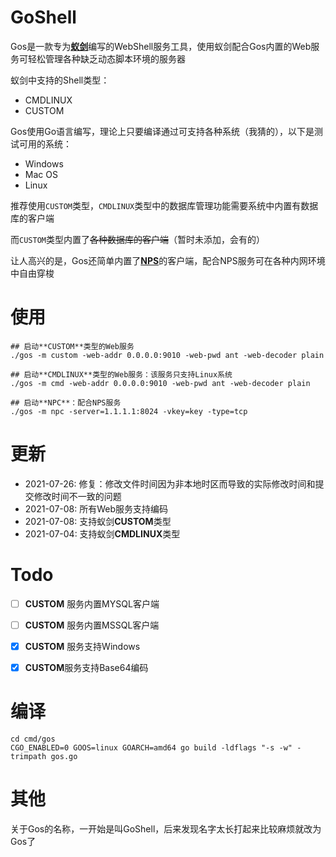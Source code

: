 # GoShell
Gos是一款专为[**蚁剑**](https://github.com/AntSwordProject/antSword/)编写的WebShell服务工具，使用蚁剑配合Gos内置的Web服务可轻松管理各种缺乏动态脚本环境的服务器

蚁剑中支持的Shell类型：

- CMDLINUX
- CUSTOM


Gos使用Go语言编写，理论上只要编译通过可支持各种系统（我猜的），以下是测试可用的系统：

 - Windows
 - Mac OS
 - Linux


推荐使用`CUSTOM`类型，`CMDLINUX`类型中的数据库管理功能需要系统中内置有数据库的客户端

而`CUSTOM`类型内置了~~各种数据库的客户端~~（暂时未添加，会有的）


让人高兴的是，Gos还简单内置了[**NPS**](https://github.com/ehang-io/nps)的客户端，配合NPS服务可在各种内网环境中自由穿梭

# 使用

```shell
## 启动**CUSTOM**类型的Web服务
./gos -m custom -web-addr 0.0.0.0:9010 -web-pwd ant -web-decoder plain

## 启动**CMDLINUX**类型的Web服务：该服务只支持Linux系统
./gos -m cmd -web-addr 0.0.0.0:9010 -web-pwd ant -web-decoder plain

## 启动**NPC**：配合NPS服务
./gos -m npc -server=1.1.1.1:8024 -vkey=key -type=tcp

```

# 更新

- 2021-07-26: 修复：修改文件时间因为非本地时区而导致的实际修改时间和提交修改时间不一致的问题
- 2021-07-08: 所有Web服务支持编码
- 2021-07-08: 支持蚁剑**CUSTOM**类型
- 2021-07-04: 支持蚁剑**CMDLINUX**类型


# Todo

- [ ] **CUSTOM** 服务内置MYSQL客户端
- [ ] **CUSTOM** 服务内置MSSQL客户端
- [x] **CUSTOM** 服务支持Windows
- [x] **CUSTOM**服务支持Base64编码


# 编译
```shell script
cd cmd/gos
CGO_ENABLED=0 GOOS=linux GOARCH=amd64 go build -ldflags "-s -w" -trimpath gos.go
```

# 其他

关于Gos的名称，一开始是叫GoShell，后来发现名字太长打起来比较麻烦就改为Gos了